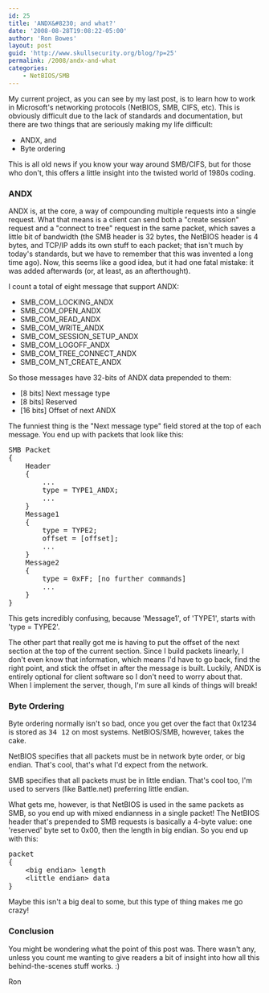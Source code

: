 ```yaml
---
id: 25
title: 'ANDX&#8230; and what?'
date: '2008-08-28T19:08:22-05:00'
author: 'Ron Bowes'
layout: post
guid: 'http://www.skullsecurity.org/blog/?p=25'
permalink: /2008/andx-and-what
categories:
    - NetBIOS/SMB
---
```


My current project, as you can see by my last post, is to learn how to work in Microsoft's networking protocols (NetBIOS, SMB, CIFS, etc). This is obviously difficult due to the lack of standards and documentation, but there are two things that are seriously making my life difficult:
<!--more-->
<ul>
<li>ANDX, and</li>
<li>Byte ordering</li>
</ul>
This is all old news if you know your way around SMB/CIFS, but for those who don't, this offers a little insight into the twisted world of 1980s coding. 

<h3>ANDX</h3>
ANDX is, at the core, a way of compounding multiple requests into a single request. What that means is a client can send both a "create session" request and a "connect to tree" request in the same packet, which saves a little bit of bandwidth (the SMB header is 32 bytes, the NetBIOS header is 4 bytes, and TCP/IP adds its own stuff to each packet; that isn't much by today's standards, but we have to remember that this was invented a long time ago). Now, this seems like a good idea, but it had one fatal mistake: it was added afterwards (or, at least, as an afterthought). 

I count a total of eight message that support ANDX:
<ul>
<li>SMB_COM_LOCKING_ANDX</li>
<li>SMB_COM_OPEN_ANDX</li>
<li>SMB_COM_READ_ANDX</li>
<li>SMB_COM_WRITE_ANDX</li>
<li>SMB_COM_SESSION_SETUP_ANDX</li>
<li>SMB_COM_LOGOFF_ANDX</li>
<li>SMB_COM_TREE_CONNECT_ANDX</li>
<li>SMB_COM_NT_CREATE_ANDX</li>
</ul>
So those messages have 32-bits of ANDX data prepended to them:
<ul>
<li>[8 bits] Next message type</li>
<li>[8 bits] Reserved</li>
<li>[16 bits] Offset of next ANDX</li>
</ul>
The funniest thing is the "Next message type" field stored at the top of each message. You end up with packets that look like this:
<pre>SMB Packet
{
    Header
    {
        ...
        type = TYPE1_ANDX;
        ...
    }
    Message1
    {
        type = TYPE2;
        offset = [offset];
        ...
    }
    Message2
    {
        type = 0xFF; [no further commands]
        ...
    }
}</pre>
This gets incredibly confusing, because 'Message1', of 'TYPE1', starts with 'type = TYPE2'. 

The other part that really got me is having to put the offset of the next section at the top of the current section. Since I build packets linearly, I don't even know that information, which means I'd have to go back, find the right point, and stick the offset in after the message is built. Luckily, ANDX is entirely optional for client software so I don't need to worry about that. When I implement the server, though, I'm sure all kinds of things will break! 

<h3>Byte Ordering</h3>
Byte ordering normally isn't so bad, once you get over the fact that 0x1234 is stored as <tt>34 12</tt> on most systems. NetBIOS/SMB, however, takes the cake. 

NetBIOS specifies that all packets must be in network byte order, or big endian. That's cool, that's what I'd expect from the network. 

SMB specifies that all packets must be in little endian. That's cool too, I'm used to servers (like Battle.net) preferring little endian. 

What gets me, however, is that NetBIOS is used in the same packets as SMB, so you end up with mixed endianness in a single packet! The NetBIOS header that's prepended to SMB requests is basically a 4-byte value: one 'reserved' byte set to 0x00, then the length in big endian. So you end up with this:

<pre>packet
{
    &lt;big endian&gt; length
    &lt;little endian&gt; data
}</pre>

Maybe this isn't a big deal to some, but this type of thing makes me go crazy! 

<h3>Conclusion</h3>
You might be wondering what the point of this post was. There wasn't any, unless you count me wanting to give readers a bit of insight into how all this behind-the-scenes stuff works. :)

Ron

